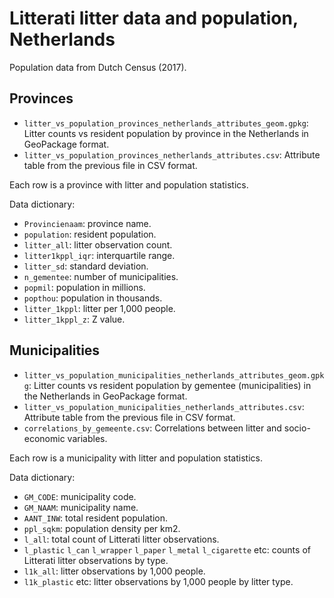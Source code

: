 # Litterati litter data and population, Netherlands

Population data from Dutch Census (2017).

## Provinces

- `litter_vs_population_provinces_netherlands_attributes_geom.gpkg`: Litter counts vs resident population by province in the Netherlands in GeoPackage format.
- `litter_vs_population_provinces_netherlands_attributes.csv`: Attribute table from the previous file in CSV format.

Each row is a province with litter and population statistics.

Data dictionary:
- `Provincienaam`: province name.
- `population`: resident population.
- `litter_all`: litter observation count.
- `litter1kppl_iqr`: interquartile range.
- `litter_sd`: standard deviation.
- `n_gementee`: number of municipalities.
- `popmil`: population in millions.
- `popthou`: population in thousands.
- `litter_1kppl`: litter per 1,000 people.
- `litter_1kppl_z`: Z value.

## Municipalities

- `litter_vs_population_municipalities_netherlands_attributes_geom.gpkg`: Litter counts vs resident population by gementee (municipalities) in the Netherlands in GeoPackage format.
- `litter_vs_population_municipalities_netherlands_attributes.csv`: Attribute table from the previous file in CSV format.
- `correlations_by_gemeente.csv`: Correlations between litter and socio-economic variables.

Each row is a municipality with litter and population statistics.

Data dictionary: 
- `GM_CODE`: municipality code.
- `GM_NAAM`: municipality name.
- `AANT_INW`: total resident population.
- `ppl_sqkm`: population density per km2.
- `l_all`: total count of Litterati litter observations.
- `l_plastic` `l_can` `l_wrapper` `l_paper` `l_metal` `l_cigarette` etc: counts of Litterati litter observations by type.
- `l1k_all`: litter observations by 1,000 people.
- `l1k_plastic` etc: litter observations by 1,000 people by litter type.